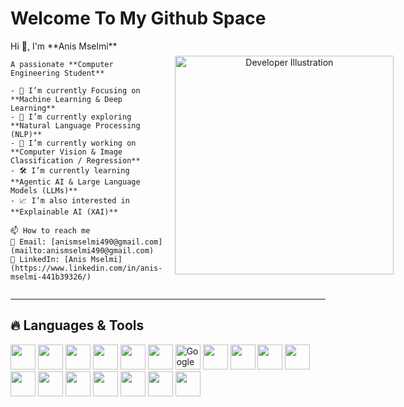# Welcome To My Github Space  

<div style="display: flex; align-items: center; justify-content: space-between;">

  <div style="flex: 1; padding-right: 20px;">
    Hi 👋, I'm **Anis Mselmi**  

    A passionate **Computer Engineering Student**  

    - 🤖 I’m currently Focusing on **Machine Learning & Deep Learning**  
    - 🧠 I’m currently exploring **Natural Language Processing (NLP)**  
    - 🌌 I’m currently working on **Computer Vision & Image Classification / Regression**  
    - 🛠️ I’m currently learning **Agentic AI & Large Language Models (LLMs)**  
    - 📈 I’m also interested in **Explainable AI (XAI)**  

    📫 How to reach me  
    📧 Email: [anismselmi490@gmail.com](mailto:anismselmi490@gmail.com)  
    🔗 LinkedIn: [Anis Mselmi](https://www.linkedin.com/in/anis-mselmi-441b39326/)  
  </div>

  <div style="flex: 1; text-align: center;">
    <img src="https://cdn.dribbble.com/users/1162077/screenshots/3848914/programmer.gif" alt="Developer Illustration" width="350"/>
  </div>

</div>

---

## 🔥 Languages & Tools  

<p>  
  <img src="https://cdn.jsdelivr.net/gh/devicons/devicon/icons/python/python-original.svg" width="40"/>  
  <img src="https://cdn.jsdelivr.net/gh/devicons/devicon/icons/cplusplus/cplusplus-original.svg" width="40"/>  
  <img src="https://cdn.jsdelivr.net/gh/devicons/devicon/icons/java/java-original.svg" width="40"/>  
  <img src="https://cdn.jsdelivr.net/gh/devicons/devicon/icons/html5/html5-original.svg" width="40"/>  
  <img src="https://cdn.jsdelivr.net/gh/devicons/devicon/icons/css3/css3-original.svg" width="40"/>  
  <img src="https://cdn.jsdelivr.net/gh/devicons/devicon/icons/tensorflow/tensorflow-original.svg" width="40"/>  
  <img src="https://colab.research.google.com/img/colab_favicon_256px.png" alt="Google Colab" width="40"/>  
  <img src="https://cdn.jsdelivr.net/gh/devicons/devicon/icons/jupyter/jupyter-original.svg" width="40"/>  
  <img src="https://cdn.jsdelivr.net/gh/devicons/devicon/icons/pytorch/pytorch-original.svg" width="40"/>  
  <img src="https://cdn.jsdelivr.net/gh/devicons/devicon/icons/keras/keras-original.svg" width="40"/>  
  <img src="https://cdn.jsdelivr.net/gh/devicons/devicon/icons/pandas/pandas-original.svg" width="40"/>  
  <img src="https://cdn.jsdelivr.net/gh/devicons/devicon/icons/numpy/numpy-original.svg" width="40"/>  
  <img src="https://cdn.jsdelivr.net/gh/devicons/devicon/icons/vscode/vscode-original.svg" width="40"/>  
  <img src="https://cdn.jsdelivr.net/gh/devicons/devicon/icons/git/git-original.svg" width="40"/>  
  <img src="https://cdn.jsdelivr.net/gh/devicons/devicon/icons/linux/linux-original.svg" width="40"/>  
  <img src="https://cdn.jsdelivr.net/gh/devicons/devicon/icons/visualstudio/visualstudio-plain.svg" width="40"/>  
  <img src="https://cdn.jsdelivr.net/gh/devicons/devicon/icons/jenkins/jenkins-original.svg" width="40"/>  
  <img src="https://cdn.jsdelivr.net/gh/devicons/devicon/icons/canva/canva-original.svg" width="40"/>   
</p>  
